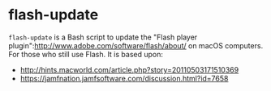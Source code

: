# flash-update

`flash-update` is a Bash script to update the "Flash player plugin":http://www.adobe.com/software/flash/about/ on macOS computers. For those who still use Flash. It is based upon: 

* http://hints.macworld.com/article.php?story=20110503171510369
* https://jamfnation.jamfsoftware.com/discussion.html?id=7658